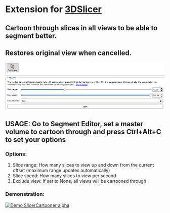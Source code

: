 # Extension for [3DSlicer](slicer.org)
## Cartoon through slices in all views to be able to segment better.
## Restores original view when cancelled.
![Alt text](docs/screenshot.png?raw=true "Screenshot")

## USAGE: Go to Segment Editor, set a master volume to cartoon through and press Ctrl+Alt+C to set your options
### Options:
1. Slice range: How many slices to view up and down from the current offset (maximum range updates automatically)
2. Slice speed: How many slices to view per second
3. Exclude view: If set to None, all views will be cartooned through

### Demonstration:
[![Demo SlicerCartooner alpha](https://j.gifs.com/LgNVPW.gif)](https://www.youtube.com/watch?v=0qkY6kuVJow)